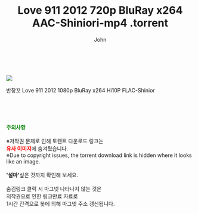 ﻿---
layout: post
title:  "                    Love 911 2012 720p BluRay x264 AAC-Shiniori-mp4                .torrent"
author: John
categories: [ 영화 ]
tags: [  ]
image: https://torrentrj58.com/uploadfile/full/c0d3152d9ce47f71f4efe8e023c9d158ea064e9b.jpg 
description: "                    Love 911 2012 720p BluRay x264 AAC-Shiniori-mp4                 torrent 정보 공유"
toc: true
toc_sticky: true
---

<br>
<p><img src="https://torrentrj58.com/uploadfile/full/c0d3152d9ce47f71f4efe8e023c9d158ea064e9b.jpg"/></p>
 반창꼬 Love 911 2012 1080p BluRay x264 Hi10P FLAC-Shinior    
    
<br><br><br>
<p data-ke-size="size16"><b><span style="color: green;">주의사항</span></b><br /><br />※저작권 문제로 인해 토렌트 다운로드 링크는<br /><b><span style="color: red;">유사 이미지</span></b>에 숨겨뒀습니다.<br />※Due to copyright issues, the torrent download link is hidden where it looks like an image.<br /><br /><b>'설마'</b>싶은 것까지 확인해 보세요.<br /><br />숨김링크 클릭 시 마그넷 나타나지 않는 것은<br />저작권으로 인한 링크만료 자료로<br />1시간 간격으로 봇에 의해 마그넷 주소 갱신됩니다.</p>
